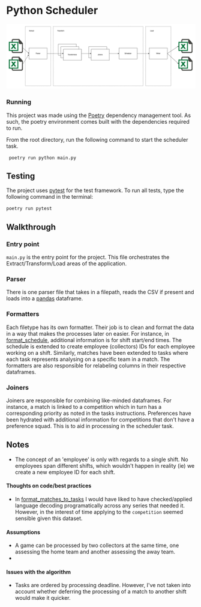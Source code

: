 # Python Scheduler

![Diagram](documentation/scheduler.png) <!-- .element height="50%" width="50%" -->

### Running

This project was made using the [Poetry](https://python-poetry.org/docs/basic-usage/) dependency management tool.
As such, the poetry environment comes built with the dependencies required to run.

From the root directory, run the following command to start the scheduler task.

```
 poetry run python main.py                                              
```

## Testing

The project uses [pytest](https://docs.pytest.org/en/7.2.x/) for the test framework.
To run all tests, type the following command in the terminal:

```
poetry run pytest                               
```

## Walkthrough

### Entry point

`main.py` is the entry point for the project. This file orchestrates the Extract/Transform/Load areas of the
application.

### Parser

There is one parser file that takes in a filepath, reads the CSV if present and loads into
a [pandas](https://pandas.pydata.org/) dataframe.

### Formatters

Each filetype has its own formatter. Their job is to clean and format the data in a way that makes the processes later
on easier.
For instance, in [format_schedule](formatters/format_schedule.py), additional information is for shift start/end times.
The schedule is extended to create employee (collectors) IDs for each employee working on a shift. Similarly, matches
have been extended to tasks where each task represents analysing on a specific team in a match.
The formatters are also responsible for relabeling columns in their respective dataframes.

### Joiners

Joiners are responsible for combining like-minded dataframes. For instance, a match is linked to a competition which in
turn has a corresponding priority as noted in the tasks instructions. Preferences have been hydrated with additional
information for competitions that don't have a preference squad. This is to aid in processing in the scheduler task.

## Notes

* The concept of an 'employee' is only with regards to a single shift. No employees span different shifts, which
  wouldn't happen in reality (ie) we create a new employee ID for each shift.

#### Thoughts on code/best practices

* In [format_matches_to_tasks](formatters/format_matches.py) I would have liked to have checked/applied language
  decoding
  programatically across any series that needed it. However, in the interest of time applying to the `competition`
  seemed sensible given this dataset.

#### Assumptions

* A game can be processed by two collectors at the same time, one assessing the home team and another assessing the away
  team.
*

#### Issues with the algorithm

* Tasks are ordered by processing deadline. However, I've not taken into account whether deferring the processing of a
  match to another shift would make it quicker.
